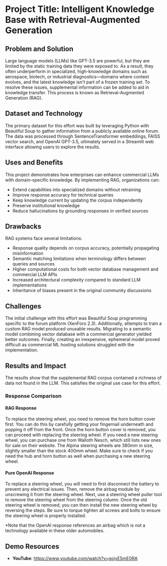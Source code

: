 # Project Title: Intelligent Knowledge Base with Retrieval-Augmented Generation

## Problem and Solution

Large language models (LLMs) like GPT-3.5 are powerful, but they are limited by the static training data they were exposed to. As a result, they often underperform in specialized, high-knowledge domains such as aerospace, biotech, or industrial diagnostics—domains where context evolves, and the latest knowledge isn't part of a frozen training set. To resolve these issues, supplemental information can be added to aid in knowledge transfer. This process is known as Retrieval-Augmented Generation (RAG).

## Dataset and Technology

The primary dataset for this effort was built by leveraging Python with Beautiful Soup to gather information from a publicly available online forum. The data was processed through SentenceTransformer embeddings, FAISS vector search, and OpenAI GPT-3.5, ultimately served in a Streamlit web interface allowing users to explore the results.

## Uses and Benefits

This project demonstrates how enterprises can enhance commercial LLMs with domain-specific knowledge. By implementing RAG, organizations can:

- Extend capabilities into specialized domains without retraining
- Improve response accuracy for technical queries
- Keep knowledge current by updating the corpus independently
- Preserve institutional knowledge
- Reduce hallucinations by grounding responses in verified sources

## Drawbacks

RAG systems face several limitations:

- Response quality depends on corpus accuracy, potentially propagating misinformation
- Semantic matching limitations when terminology differs between queries and sources
- Higher computational costs for both vector database management and commercial LLM APIs
- Increased architectural complexity compared to standard LLM implementations
- Inheritance of biases present in the original community discussions

## Challenges

The initial challenge with this effort was Beautiful Soup programming specific to the forum platform (XenForo 2.3). Additionally, attempts to train a custom RAG model produced unusable results. Migrating to a semantic model combining vector database with a commercial generator yielded better outcomes. Finally, creating an inexpensive, ephemeral model proved difficult as commercial ML hosting solutions struggled with the implementation.

## Results and Impact

The results show that the supplemental RAG corpus contained a richness of data not found in the LLM. This satisfies the original use case for this effort.

### Response Comparison

#### RAG Response
To replace the steering wheel, you need to remove the horn button cover first. You can do this by carefully getting your fingernail underneath and popping it off from the front. Once the horn button cover is removed, you can proceed with replacing the steering wheel. If you need a new steering wheel, you can purchase one from Walloth Nesch, which still lists new ones for sale on their website. The Alpina steering wheels are 380mm in size, slightly smaller than the stock 400mm wheel. Make sure to check if you need the hub and horn button as well when purchasing a new steering wheel.

#### Pure OpenAI Response
To replace a steering wheel, you will need to first disconnect the battery to prevent any electrical issues. Then, remove the airbag module by unscrewing it from the steering wheel. Next, use a steering wheel puller tool to remove the steering wheel from the steering column. Once the old steering wheel is removed, you can then install the new steering wheel by reversing the steps. Be sure to torque tighten all screws and bolts to ensure the steering wheel is properly installed.

*Note that the OpenAI response references an airbag which is not a technology available in these older automobiles.

## Demo Resources

- **YouTube**: https://www.youtube.com/watch?v=gojyE5mE0RA
